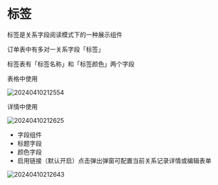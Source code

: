 # 标签

标签是关系字段阅读模式下的一种展示组件

订单表中有多对一关系字段「标签」

标签表有「标签名称」和「标签颜色」两个字段

表格中使用

![20240410212554](https://nocobase-docs.oss-cn-beijing.aliyuncs.com/20240410212554.png)

详情中使用


![20240410212625](https://nocobase-docs.oss-cn-beijing.aliyuncs.com/20240410212625.png)

- 字段组件
- 标题字段
- 颜色字段
- 启用链接（默认开启）点击弹出弹窗可配置当前关系记录详情或编辑表单


![20240410212643](https://nocobase-docs.oss-cn-beijing.aliyuncs.com/20240410212643.png)